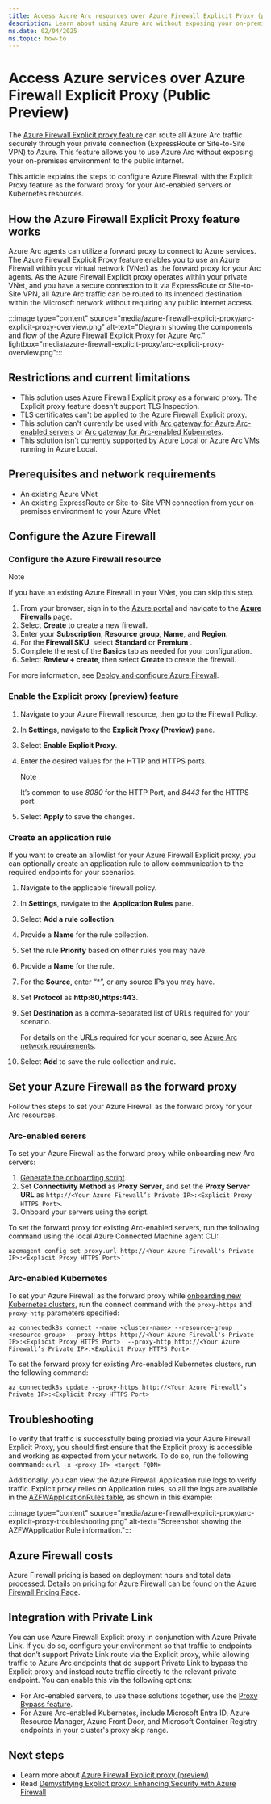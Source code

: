 ```yaml
---
title: Access Azure Arc resources over Azure Firewall Explicit Proxy (public preview)
description: Learn about using Azure Arc without exposing your on-premises environment to the public internet.
ms.date: 02/04/2025
ms.topic: how-to
---
```


# Access Azure services over Azure Firewall Explicit Proxy (Public Preview)

The [Azure Firewall Explicit proxy feature](/azure/firewall/explicit-proxy) can route all Azure Arc traffic securely through your private connection (ExpressRoute or Site-to-Site VPN) to Azure. This feature allows you to use Azure Arc without exposing your on-premises environment to the public internet.

This article explains the steps to configure Azure Firewall with the Explicit Proxy feature as the forward proxy for your Arc-enabled servers or Kubernetes resources.

## How the Azure Firewall Explicit Proxy feature works

Azure Arc agents can utilize a forward proxy to connect to Azure services. The Azure Firewall Explicit Proxy feature enables you to use an Azure Firewall within your virtual network (VNet) as the forward proxy for your Arc agents. As the Azure Firewall Explicit proxy operates within your private VNet, and you have a secure connection to it via ExpressRoute or Site-to-Site VPN, all Azure Arc traffic can be routed to its intended destination within the Microsoft network without requiring any public internet access.

:::image type="content" source="media/azure-firewall-explicit-proxy/arc-explicit-proxy-overview.png" alt-text="Diagram showing the components and flow of the Azure Firewall Explicit Proxy for Azure Arc." lightbox="media/azure-firewall-explicit-proxy/arc-explicit-proxy-overview.png":::

## Restrictions and current limitations

- This solution uses Azure Firewall Explicit proxy as a forward proxy. The Explicit proxy feature doesn't support TLS Inspection.
- TLS certificates can't be applied to the Azure Firewall Explicit proxy.
- This solution can't currently be used with [Arc gateway for Azure Arc-enabled servers](servers/arc-gateway.md) or [Arc gateway for Arc-enabled Kubernetes](kubernetes/arc-gateway-simplify-networking.md).
- This solution isn't currently supported by Azure Local or Azure Arc VMs running in Azure Local.

## Prerequisites and network requirements

- An existing Azure VNet
- An existing ExpressRoute or Site-to-Site VPN connection from your on-premises environment to your Azure VNet

## Configure the Azure Firewall

### Configure the Azure Firewall resource

> [!NOTE]
> If you have an existing Azure Firewall in your VNet, you can skip this step.

1. From your browser, sign in to the [Azure portal](https://portal.azure.com/) and navigate to the [**Azure Firewalls** page](https://portal.azure.com/#view/Microsoft_Azure_HybridNetworking/FirewallManagerMenuBlade/~/azureFirewallsMenuItem).
1. Select **Create** to create a new firewall.
1. Enter your **Subscription**, **Resource group**, **Name**, and **Region**.
1. For the **Firewall SKU**, select **Standard** or **Premium** .
1. Complete the rest of the **Basics** tab as needed for your configuration.
1. Select **Review + create**, then select **Create** to create the firewall.

For more information, see [Deploy and configure Azure Firewall](/azure/firewall/deploy-firewall-basic-portal-policy).

### Enable the Explicit proxy (preview) feature

1. Navigate to your Azure Firewall resource, then go to the Firewall Policy.
1. In **Settings**, navigate to the **Explicit Proxy (Preview)** pane.
1. Select **Enable Explicit Proxy**.
1. Enter the desired values for the HTTP and HTTPS ports.

    > [!NOTE]
    > It’s common to use *8080* for the HTTP Port, and *8443* for the HTTPS port.

1. Select **Apply** to save the changes.  

### Create an application rule

If you want to create an allowlist for your Azure Firewall Explicit proxy, you can optionally create an application rule to allow communication to the required endpoints for your scenarios.

1. Navigate to the applicable firewall policy.  
1. In **Settings**, navigate to the **Application Rules** pane.  
1. Select **Add a rule collection**.  
1. Provide a **Name** for the rule collection.
1. Set the rule **Priority** based on other rules you may have.
1. Provide a **Name** for the rule.
1. For the **Source**, enter “*”, or any source IPs you may have.
1. Set **Protocol** as **http:80,https:443**.  
1. Set **Destination** as a comma-separated list of URLs required for your scenario.

    For details on the URLs required for your scenario, see [Azure Arc network requirements](/azure/azure-arc/network-requirements-consolidated?tabs=azure-cloud).

1. Select **Add** to save the rule collection and rule.  

## Set your Azure Firewall as the forward proxy

Follow thes steps to set your Azure Firewall as the forward proxy for your Arc resources.

### Arc-enabled serers

To set your Azure Firewall as the forward proxy while onboarding new Arc servers:

1. [Generate the onboarding script](/azure/azure-arc/servers/onboard-portal).
1. Set **Connectivity Method** as **Proxy Server**, and set the **Proxy Server URL** as `http://<Your Azure Firewall’s Private IP>:<Explicit Proxy HTTPS Port>`.
1. Onboard your servers using the script.

To set the forward proxy for existing Arc-enabled servers, run the following command using the local Azure Connected Machine agent CLI:

```azurecli
azcmagent config set proxy.url http://<Your Azure Firewall's Private IP>:<Explicit Proxy HTTPS Port>`
```

### Arc-enabled Kubernetes

To set your Azure Firewall as the forward proxy while [onboarding new Kubernetes clusters](kubernetes/quickstart-connect-cluster.md), run the connect command with the `proxy-https` and `proxy-http` parameters specified:

```azurecli
az connectedk8s connect --name <cluster-name> --resource-group <resource-group> --proxy-https http://<Your Azure Firewall's Private IP>:<Explicit Proxy HTTPS Port>  --proxy-http http://<Your Azure Firewall’s Private IP>:<Explicit Proxy HTTPS Port> 
```

To set the forward proxy for existing Arc-enabled Kubernetes clusters, run the following command:

```azurecli
az connectedk8s update --proxy-https http://<Your Azure Firewall’s Private IP>:<Explicit Proxy HTTPS Port>  
```

## Troubleshooting

To verify that traffic is successfully being proxied via your Azure Firewall Explicit Proxy, you should first ensure that the Explicit proxy is accessible and working as expected from your network. To do so, run the following command: `curl -x <proxy IP> <target FQDN>`  

Additionally, you can view the Azure Firewall Application rule logs to verify traffic. Explicit proxy relies on Application rules, so all the logs are available in the [AZFWApplicationRules table](/azure/azure-monitor/reference/tables/azfwapplicationrule), as shown in this example:

:::image type="content" source="media/azure-firewall-explicit-proxy/arc-explicit-proxy-troubleshooting.png" alt-text="Screenshot showing the AZFWApplicationRule information.":::

## Azure Firewall costs

Azure Firewall pricing is based on deployment hours and total data processed. Details on pricing for Azure Firewall can be found on the [Azure Firewall Pricing Page](https://azure.microsoft.com/pricing/details/azure-firewall/?msockid=1c55508c2bbf693b0bf545c52ad26864).

## Integration with Private Link 

You can use Azure Firewall Explicit proxy in conjunction with Azure Private Link. If you do so, configure your environment so that traffic to endpoints that don’t support Private Link route via the Explicit proxy, while allowing traffic to Azure Arc endpoints that do support Private Link to bypass the Explicit proxy and instead route traffic directly to the relevant private endpoint. You can enable this via the following options:

- For Arc-enabled servers, to use these solutions together, use the [Proxy Bypass feature](/azure/azure-arc/servers/manage-agent#proxy-bypass-for-private-endpoints?tabs=windows).
- For Azure Arc-enabled Kubernetes, include Microsoft Entra ID, Azure Resource Manager, Azure Front Door, and Microsoft Container Registry endpoints in your cluster's proxy skip range.

## Next steps

- Learn more about [Azure Firewall Explicit proxy (preview)](/azure/firewall/explicit-proxy) 
- Read [Demystifying Explicit proxy: Enhancing Security with Azure Firewall](https://techcommunity.microsoft.com/blog/azurenetworksecurityblog/demystifying-explicit-proxy-enhancing-security-with-azure-firewall/3873445) 
